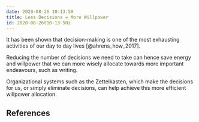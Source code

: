 ```yaml
---
date: 2020-08-26 10:13:50
title: Less Decisions = More Willpower
id: 2020-08-26t10-13-50z
---
```


It has been shown that decision-making is one of the most exhausting activities
of our day to day lives [@ahrens_how_2017].

Reducing the number of decisions we need to take can hence save energy and
willpower that we can more wisely allocate towards more important endeavours,
such as writing.

Organizational systems such as the Zettelkasten, which make the decisions for
us, or simply eliminate decisions, can help achieve this more efficient
willpower allocation.

## References
